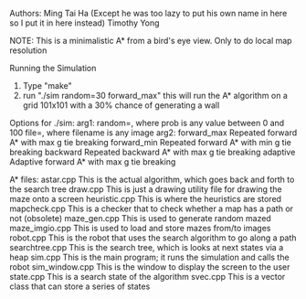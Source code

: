 Authors: Ming Tai Ha
(Except he was too lazy to put his own name in here so I put it in here instead)
Timothy Yong

NOTE: This is a minimalistic A* from a bird's eye view.
Only to do local map resolution

Running the Simulation

1) Type "make"
2) run "./sim random=30 forward_max"
   this will run the A* algorithm on a grid 101x101 with a 30% chance of generating
   a wall

Options for ./sim:
arg1:
random=<prob>, where prob is any value between 0 and 100
file=<filename>, where filename is any image
arg2:
forward_max   Repeated forward A* with max g tie breaking
forward_min   Repeated forward A* with min g tie breaking
backward      Repeated backward A* with max g tie breaking
adaptive      Adaptive forward A* with max g tie breaking

A* files:
astar.cpp       This is the actual algorithm, which goes back and forth to the search tree
draw.cpp        This is just a drawing utility file for drawing the maze onto a screen
heuristic.cpp   This is where the heuristics are stored
mapcheck.cpp    This is a checker that to check whether a map has a path or not (obsolete)
maze_gen.cpp    This is used to generate random mazed
maze_imgio.cpp  This is used to load and store mazes from/to images
robot.cpp       This is the robot that uses the search algorithm to go along a path
searchtree.cpp  This is the search tree, which is looks at next states via a heap
sim.cpp         This is the main program; it runs the simulation and calls the robot
sim_window.cpp  This is the window to display the screen to the user
state.cpp       This is a search state of the algorithm
svec.cpp        This is a vector class that can store a series of states
